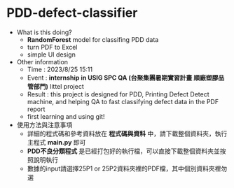 # PDD-defect-classifier

- What is this doing?
  - **RandomForest** model for classifing PDD data
  - turn PDF to Excel 
  - simple UI design
- Other information
  - Time : 2023/8/25 15:11
  - Event : **internship in USIG SPC QA (台聚集團暑期實習計畫 順廠塑膠品管部門)** littel project
  - Result : this project is designed for PDD, Printing Defect Detect machine, and helping QA to fast classifying defect data in the PDF report
  - first learning and using git!
-  使用方法與注意事項
   -  詳細的程式碼和參考資料放在 **程式碼與資料** 中，請下載整個資料夾，執行主程式 **main.py** 即可
   -  **PDD不良分類程式** 是已經打包好的執行檔，可以直接下載整個資料夾並按照說明執行
   -  數據的input請選擇25P1 or 25P2資料夾裡的PDF檔，其中個別資料夾裡勿選
